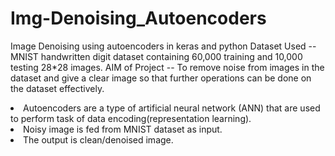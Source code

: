 # Img-Denoising_Autoencoders
Image Denoising using autoencoders in keras and python
Dataset Used -- MNIST handwritten digit dataset containing 60,000 training and 10,000 testing 28*28 images.
AIM of Project -- To remove noise from images in the dataset and give a clear image so that further operations can be done on the dataset effectively.

<li>Autoencoders are a type of artificial neural network (ANN) that are used to perform task of data encoding(representation learning).
<li>Noisy image is fed from MNIST dataset as input.
<li>The output is clean/denoised image.
